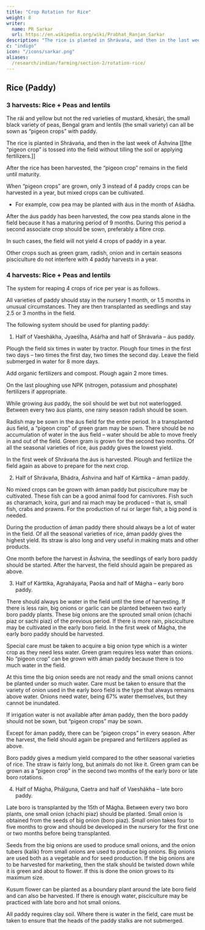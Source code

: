 ```yaml
---
title: "Crop Rotation for Rice"
weight: 8
writer:
  name: PR Sarkar
  url: https://en.wikipedia.org/wiki/Prabhat_Ranjan_Sarkar
description: "The rice is planted in Shrávańa, and then in the last week of Áshvina the “pigeon crop” is tossed into the field without tilling the soil or applying fertilizers."
c: "indigo"
icon: "/icons/sarkar.png"
aliases:
  /research/indian/farming/section-2/rotation-rice/
---
```



## Rice (Paddy)


### 3 harvests: Rice + Peas and lentils

The rái and yellow but not the red varieties of mustard, khesári, the small black variety of peas, Bengal gram and lentils (the small variety) can all be sown as “pigeon crops” with paddy.

The rice is planted in Shrávańa, and then in the last week of Áshvina [[the “pigeon crop” is tossed into the field without tilling the soil or applying fertilizers.]] 

After the rice has been harvested, the “pigeon crop” remains in the field until maturity.

When “pigeon crops” are grown, only 3 instead of 4 paddy crops can be harvested in a year, but mixed crops can be cultivated. 
- For example, cow pea may be planted with áus in the month of Aśádha. 

After the áus paddy has been harvested, the cow pea stands alone in the field because it has a maturing period of 9 months. During this period a second associate crop should be sown, preferably a fibre crop. 

In such cases, the field will not yield 4 crops of paddy in a year. 

Other crops such as green gram, radish, onion and in certain seasons pisciculture do not interfere with 4 paddy harvests in a year.


### 4 harvests: Rice + Peas and lentils

The system for reaping 4 crops of rice per year is as follows. 

All varieties of paddy should stay in the nursery 1 month, or 1.5 months in unusual circumstances. They are then transplanted as seedlings and stay 2.5 or 3 months in the field.

The following system should be used for planting paddy:

1. Half of Vaeshákha, Jyaeśt́ha, Aśáŕha and half of Shrávańa – áus paddy.

Plough the field six times in water by tractor. Plough four times in the first two days – two times the first day, two times the second day. Leave the field submerged in water for 8 more days. 

Add organic fertilizers and compost. Plough again 2 more times. 

On the last ploughing use NPK (nitrogen, potassium and phosphate) fertilizers if appropriate.

While growing áus paddy, the soil should be wet but not waterlogged. Between every two áus plants, one rainy season radish should be sown. 

Radish may be sown in the áus field for the entire period. In a transplanted áus field, a “pigeon crop” of green gram may be sown. There should be no accumulation of water in the áus field – water should be able to move freely in and out of the field. Green gram is grown for the second two months. Of all the seasonal varieties of rice, áus paddy gives the lowest yield.

In the first week of Shrávańa the áus is harvested. Plough and fertilize the field again as above to prepare for the next crop.


2. Half of Shrávańa, Bhádra, Áshvina and half of Kárttika – áman paddy.

No mixed crops can be grown with áman paddy but pisciculture may be cultivated. These fish can be a good animal food for carnivores. Fish such as charamach, koira, guri and rai mach may be produced – that is, small fish, crabs and prawns. For the production of rui or larger fish, a big pond is needed.

During the production of áman paddy there should always be a lot of water in the field.
Of all the seasonal varieties of rice, áman paddy gives the highest yield. Its straw is also long and very useful in making mats and other products.

One month before the harvest in Áshvina, the seedlings of early boro paddy should be started. After the harvest, the field should again be prepared as above.


3. Half of Kárttika, Agraháyańa, Paośa and half of Mágha – early boro paddy.

There should always be water in the field until the time of harvesting. If there is less rain, big onions or garlic can be planted between two early boro paddy plants. These big onions are the sprouted small onion (chachi piaz or sachi piaz) of the previous period. If there is more rain, pisciculture may be cultivated in the early boro field. In the first week of Mágha, the early boro paddy should be harvested.

Special care must be taken to acquire a big onion type which is a winter crop as they need less water. Green gram requires less water than onions. No “pigeon crop” can be grown with áman paddy because there is too much water in the field. 

At this time the big onion seeds are not ready and the small onions cannot be planted under so much water. Care must be taken to ensure that the variety of onion used in the early boro field is the type that always remains above water. Onions need water, being 67% water themselves, but they cannot be inundated.

If irrigation water is not available after áman paddy, then the boro paddy should not be sown, but “pigeon crops” may be sown.

Except for áman paddy, there can be “pigeon crops” in every season. After the harvest, the field should again be prepared and fertilizers applied as above.

Boro paddy gives a medium yield compared to the other seasonal varieties of rice. The straw is fairly long, but animals do not like it. Green gram can be grown as a “pigeon crop” in the second two months of the early boro or late boro rotations.


4. Half of Mágha, Phálguna, Caetra and half of Vaeshákha – late boro paddy.

Late boro is transplanted by the 15th of Mágha. Between every two boro plants, one small onion (chachi piaz) should be planted. Small onion is obtained from the seeds of big onion (boro piaz). Small onion takes four to five months to grow and should be developed in the nursery for the first one or two months before being transplanted. 

Seeds from the big onions are used to produce small onions, and the onion tubers (kalik) from small onions are used to produce big onions. Big onions are used both as a vegetable and for seed production. If the big onions are to be harvested for marketing, then the stalk should be twisted down while it is green and about to flower. If this is done the onion grows to its maximum size.

Kusum flower can be planted as a boundary plant around the late boro field and can also be harvested. If there is enough water, pisciculture may be practiced with late boro and hot small onions.

All paddy requires clay soil. Where there is water in the field, care must be taken to ensure that the heads of the paddy stalks are not submerged.
